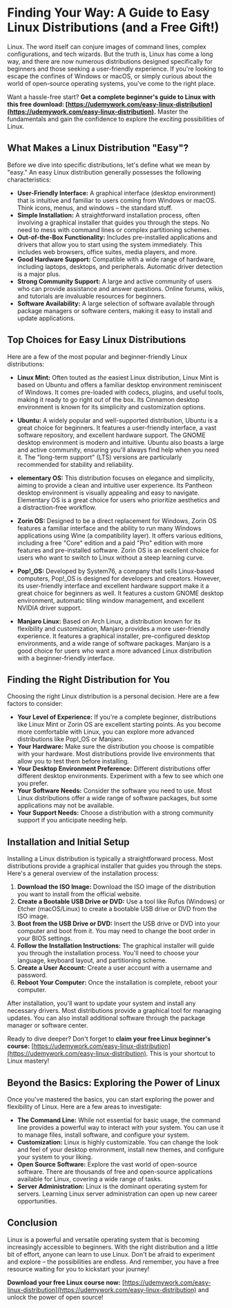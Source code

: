 # Finding Your Way: A Guide to Easy Linux Distributions (and a Free Gift!)

Linux. The word itself can conjure images of command lines, complex configurations, and tech wizards. But the truth is, Linux has come a long way, and there are now numerous distributions designed specifically for beginners and those seeking a user-friendly experience. If you're looking to escape the confines of Windows or macOS, or simply curious about the world of open-source operating systems, you've come to the right place.

Want a hassle-free start? **Get a complete beginner's guide to Linux with this free download: [https://udemywork.com/easy-linux-distribution](https://udemywork.com/easy-linux-distribution).** Master the fundamentals and gain the confidence to explore the exciting possibilities of Linux.

## What Makes a Linux Distribution "Easy"?

Before we dive into specific distributions, let's define what we mean by "easy." An easy Linux distribution generally possesses the following characteristics:

*   **User-Friendly Interface:** A graphical interface (desktop environment) that is intuitive and familiar to users coming from Windows or macOS. Think icons, menus, and windows – the standard stuff.
*   **Simple Installation:** A straightforward installation process, often involving a graphical installer that guides you through the steps. No need to mess with command lines or complex partitioning schemes.
*   **Out-of-the-Box Functionality:** Includes pre-installed applications and drivers that allow you to start using the system immediately. This includes web browsers, office suites, media players, and more.
*   **Good Hardware Support:** Compatible with a wide range of hardware, including laptops, desktops, and peripherals. Automatic driver detection is a major plus.
*   **Strong Community Support:** A large and active community of users who can provide assistance and answer questions. Online forums, wikis, and tutorials are invaluable resources for beginners.
*   **Software Availability:** A large selection of software available through package managers or software centers, making it easy to install and update applications.

## Top Choices for Easy Linux Distributions

Here are a few of the most popular and beginner-friendly Linux distributions:

*   **Linux Mint:** Often touted as *the* easiest Linux distribution, Linux Mint is based on Ubuntu and offers a familiar desktop environment reminiscent of Windows. It comes pre-loaded with codecs, plugins, and useful tools, making it ready to go right out of the box. Its Cinnamon desktop environment is known for its simplicity and customization options.

*   **Ubuntu:** A widely popular and well-supported distribution, Ubuntu is a great choice for beginners. It features a user-friendly interface, a vast software repository, and excellent hardware support. The GNOME desktop environment is modern and intuitive. Ubuntu also boasts a large and active community, ensuring you'll always find help when you need it. The "long-term support" (LTS) versions are particularly recommended for stability and reliability.

*   **elementary OS:** This distribution focuses on elegance and simplicity, aiming to provide a clean and intuitive user experience. Its Pantheon desktop environment is visually appealing and easy to navigate. Elementary OS is a great choice for users who prioritize aesthetics and a distraction-free workflow.

*   **Zorin OS:** Designed to be a direct replacement for Windows, Zorin OS features a familiar interface and the ability to run many Windows applications using Wine (a compatibility layer). It offers various editions, including a free "Core" edition and a paid "Pro" edition with more features and pre-installed software. Zorin OS is an excellent choice for users who want to switch to Linux without a steep learning curve.

*   **Pop!_OS:** Developed by System76, a company that sells Linux-based computers, Pop!_OS is designed for developers and creators. However, its user-friendly interface and excellent hardware support make it a great choice for beginners as well. It features a custom GNOME desktop environment, automatic tiling window management, and excellent NVIDIA driver support.

*   **Manjaro Linux:** Based on Arch Linux, a distribution known for its flexibility and customization, Manjaro provides a more user-friendly experience. It features a graphical installer, pre-configured desktop environments, and a wide range of software packages. Manjaro is a good choice for users who want a more advanced Linux distribution with a beginner-friendly interface.

## Finding the Right Distribution for You

Choosing the right Linux distribution is a personal decision. Here are a few factors to consider:

*   **Your Level of Experience:** If you're a complete beginner, distributions like Linux Mint or Zorin OS are excellent starting points. As you become more comfortable with Linux, you can explore more advanced distributions like Pop!_OS or Manjaro.
*   **Your Hardware:** Make sure the distribution you choose is compatible with your hardware. Most distributions provide live environments that allow you to test them before installing.
*   **Your Desktop Environment Preference:** Different distributions offer different desktop environments. Experiment with a few to see which one you prefer.
*   **Your Software Needs:** Consider the software you need to use. Most Linux distributions offer a wide range of software packages, but some applications may not be available.
*   **Your Support Needs:** Choose a distribution with a strong community support if you anticipate needing help.

## Installation and Initial Setup

Installing a Linux distribution is typically a straightforward process. Most distributions provide a graphical installer that guides you through the steps. Here's a general overview of the installation process:

1.  **Download the ISO Image:** Download the ISO image of the distribution you want to install from the official website.
2.  **Create a Bootable USB Drive or DVD:** Use a tool like Rufus (Windows) or Etcher (macOS/Linux) to create a bootable USB drive or DVD from the ISO image.
3.  **Boot from the USB Drive or DVD:** Insert the USB drive or DVD into your computer and boot from it. You may need to change the boot order in your BIOS settings.
4.  **Follow the Installation Instructions:** The graphical installer will guide you through the installation process. You'll need to choose your language, keyboard layout, and partitioning scheme.
5.  **Create a User Account:** Create a user account with a username and password.
6.  **Reboot Your Computer:** Once the installation is complete, reboot your computer.

After installation, you'll want to update your system and install any necessary drivers. Most distributions provide a graphical tool for managing updates. You can also install additional software through the package manager or software center.

Ready to dive deeper? Don't forget to **claim your free Linux beginner's course:** [https://udemywork.com/easy-linux-distribution](https://udemywork.com/easy-linux-distribution). This is your shortcut to Linux mastery!

## Beyond the Basics: Exploring the Power of Linux

Once you've mastered the basics, you can start exploring the power and flexibility of Linux. Here are a few areas to investigate:

*   **The Command Line:** While not essential for basic usage, the command line provides a powerful way to interact with your system. You can use it to manage files, install software, and configure your system.
*   **Customization:** Linux is highly customizable. You can change the look and feel of your desktop environment, install new themes, and configure your system to your liking.
*   **Open Source Software:** Explore the vast world of open-source software. There are thousands of free and open-source applications available for Linux, covering a wide range of tasks.
*   **Server Administration:** Linux is the dominant operating system for servers. Learning Linux server administration can open up new career opportunities.

## Conclusion

Linux is a powerful and versatile operating system that is becoming increasingly accessible to beginners. With the right distribution and a little bit of effort, anyone can learn to use Linux. Don't be afraid to experiment and explore – the possibilities are endless. And remember, you have a free resource waiting for you to kickstart your journey!

**Download your free Linux course now:** [https://udemywork.com/easy-linux-distribution](https://udemywork.com/easy-linux-distribution) and unlock the power of open source!
